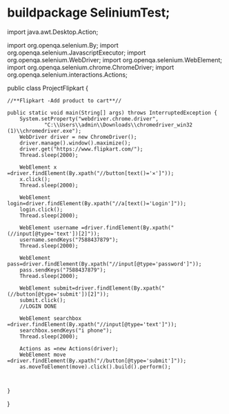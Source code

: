 # buildpackage SeliniumTest;

import java.awt.Desktop.Action;

import org.openqa.selenium.By;
import org.openqa.selenium.JavascriptExecutor;
import org.openqa.selenium.WebDriver;
import org.openqa.selenium.WebElement;
import org.openqa.selenium.chrome.ChromeDriver;
import org.openqa.selenium.interactions.Actions;

public class ProjectFlipkart {
	
	//**Flipkart -Add product to cart**//
	 
	public static void main(String[] args) throws InterruptedException {
		System.setProperty("webdriver.chrome.driver", 
				"C:\\Users\\admin\\Downloads\\chromedriver_win32 (1)\\chromedriver.exe");
		WebDriver driver = new ChromeDriver();
		driver.manage().window().maximize();
		driver.get("https://www.flipkart.com/");
		Thread.sleep(2000);
		
		WebElement x =driver.findElement(By.xpath("//button[text()='✕']"));
		x.click();
		Thread.sleep(2000);
		
		WebElement login=driver.findElement(By.xpath("//a[text()='Login']"));
		login.click();
		Thread.sleep(2000);
		
		WebElement username =driver.findElement(By.xpath("(//input[@type='text'])[2]"));
		username.sendKeys("7588437879");
		Thread.sleep(2000);
		
		WebElement pass=driver.findElement(By.xpath("//input[@type='password']"));
		pass.sendKeys("7588437879");
		Thread.sleep(2000);
		
		WebElement submit=driver.findElement(By.xpath("(//button[@type='submit'])[2]"));
		submit.click(); 
		//LOGIN DONE
		
		WebElement searchbox =driver.findElement(By.xpath("//input[@type='text']"));
		searchbox.sendKeys("i phone");
		Thread.sleep(2000);
		
		Actions as =new Actions(driver);
		WebElement move =driver.findElement(By.xpath("//button[@type='submit']"));
		as.moveToElement(move).click().build().perform();
		 
	
		
	}

}
